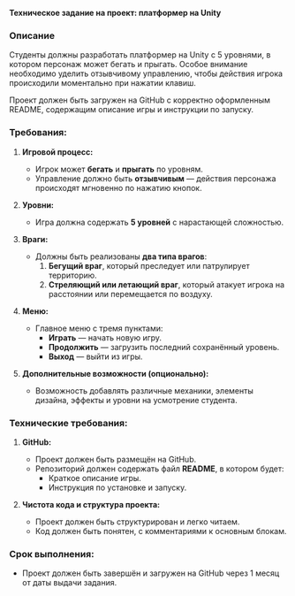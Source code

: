 **Техническое задание на проект: платформер на Unity**

### Описание
Студенты должны разработать платформер на Unity с 5 уровнями, в котором персонаж может бегать и прыгать. Особое внимание необходимо уделить отзывчивому управлению, чтобы действия игрока происходили моментально при нажатии клавиш.

Проект должен быть загружен на GitHub с корректно оформленным README, содержащим описание игры и инструкции по запуску.

### Требования:
1. **Игровой процесс:**
   - Игрок может **бегать** и **прыгать** по уровням.
   - Управление должно быть **отзывчивым** — действия персонажа происходят мгновенно по нажатию кнопок.
   
2. **Уровни:**
   - Игра должна содержать **5 уровней** с нарастающей сложностью.
   
3. **Враги:**
   - Должны быть реализованы **два типа врагов**:
     1. **Бегущий враг**, который преследует или патрулирует территорию.
     2. **Стреляющий или летающий враг**, который атакует игрока на расстоянии или перемещается по воздуху.
   
4. **Меню:**
   - Главное меню с тремя пунктами:
     - **Играть** — начать новую игру.
     - **Продолжить** — загрузить последний сохранённый уровень.
     - **Выход** — выйти из игры.
   
5. **Дополнительные возможности (опционально):**
   - Возможность добавлять различные механики, элементы дизайна, эффекты и уровни на усмотрение студента.

### Технические требования:
1. **GitHub:**
   - Проект должен быть размещён на GitHub.
   - Репозиторий должен содержать файл **README**, в котором будет:
     - Краткое описание игры.
     - Инструкция по установке и запуску.
   
2. **Чистота кода и структура проекта:**
   - Проект должен быть структурирован и легко читаем.
   - Код должен быть понятен, с комментариями к основным блокам.

### Срок выполнения:
- Проект должен быть завершён и загружен на GitHub через 1 месяц от даты выдачи задания.
